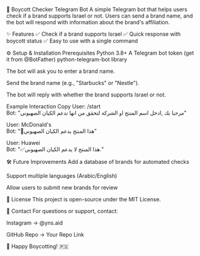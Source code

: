 📌 Boycott Checker Telegram Bot
A simple Telegram bot that helps users check if a brand supports Israel or not. Users can send a brand name, and the bot will respond with information about the brand's affiliation.

✨ Features
✅ Check if a brand supports Israel
✅ Quick response with boycott status
✅ Easy to use with a single command

⚙️ Setup & Installation
Prerequisites
Python 3.8+
A Telegram bot token (get it from @BotFather)
python-telegram-bot library


The bot will ask you to enter a brand name.

Send the brand name (e.g., "Starbucks" or "Nestle").

The bot will reply with whether the brand supports Israel or not.

Example Interaction
Copy
User: /start  
Bot: "مرحبا بك ,ادخل اسم المنتج او الشركة لتحقق من انها تدعم الكيان الصهيوني"  

User: McDonald's  
Bot: "🚫هذا المنتج يدعم الكيان الصهيوني"  

User: Huawei  
Bot: "✅هذا المنتج لا يدعم الكيان الصهيوني."  

🛠️ Future Improvements
Add a database of brands for automated checks

Support multiple languages (Arabic/English)

Allow users to submit new brands for review

📜 License
This project is open-source under the MIT License.

📩 Contact
For questions or support, contact:

Instagram → @yns.aid

GitHub Repo → Your Repo Link

🚀 Happy Boycotting! 🇵🇸

